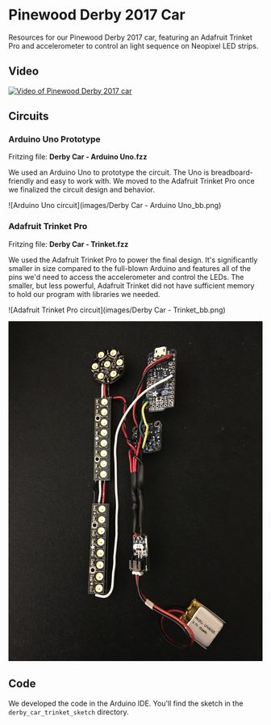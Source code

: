# Pinewood Derby 2017 Car
Resources for our Pinewood Derby 2017 car, featuring an Adafruit Trinket Pro and accelerometer to control an light sequence on Neopixel LED strips.

## Video
[![Video of Pinewood Derby 2017 car](http://img.youtube.com/vi/l1B7aqqsHyw/0.jpg)](https://youtu.be/l1B7aqqsHyw "Video of Pinewood Derby 2017 car")

## Circuits

### Arduino Uno Prototype

Fritzing file: **Derby Car - Arduino Uno.fzz**

We used an Arduino Uno to prototype the circuit. The Uno is breadboard-friendly and easy to work with. We moved to the Adafruit Trinket Pro once we finalized the circuit design and behavior.

![Arduino Uno circuit](images/Derby Car - Arduino Uno_bb.png)


### Adafruit Trinket Pro

Fritzing file: **Derby Car - Trinket.fzz**

We used the Adafruit Trinket Pro to power the final design. It's significantly smaller in size compared to the full-blown Arduino and features all of the pins we'd need to access the accelerometer and control the LEDs. The smaller, but less powerful, Adafruit Trinket did not have sufficient memory to hold our program with libraries we needed.

![Adafruit Trinket Pro circuit](images/Derby Car - Trinket_bb.png)

![Overhead View of final circuit](images/overhead_view.jpg)

## Code
We developed the code in the Arduino IDE. You'll find the sketch in the `derby_car_trinket_sketch` directory.

